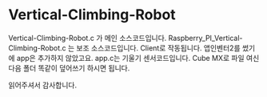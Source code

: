 # Vertical-Climbing-Robot
Vertical-Climbing-Robot.c 가 메인 소스코드입니다.
Raspberry_PI_Vertical-Climbing-Robot.c 는 보조 소스코드입니다. Client로 작동됩니다.
앱인벤터2를 썼기에 app은 추가하지 않았고요.
app.c는 기울기 센서코드입니다.
Cube MX로 파일 여신다음 폴더 똑같이 덮어쓰기 하시면 됩니다.

읽어주셔서 감사합니다.
